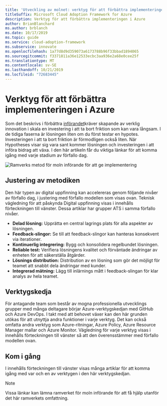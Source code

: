```yaml
---
title: 'Utveckling av molnet: verktyg för att förbättra implementeringen i Azure'
titleSuffix: Microsoft Cloud Adoption Framework for Azure
description: Verktyg för att förbättra implementeringen i Azure
author: BrianBlanchard
ms.author: brblanch
ms.date: 10/17/2019
ms.topic: guide
ms.service: cloud-adoption-framework
ms.subservice: innovate
ms.openlocfilehash: 1a77d8d9d359073a6173788b96f33bbad1894065
ms.sourcegitcommit: f3371811a36e12533ecbc3aa936e2a68e0cee25f
ms.translationtype: MT
ms.contentlocale: sv-SE
ms.lasthandoff: 10/21/2019
ms.locfileid: "72683445"
---
```

# <a name="tools-to-empower-adoption-in-azure"></a>Verktyg för att förbättra implementeringen i Azure

Som det beskrivs i förbättra [införandet](../considerations/ci-cd.md)kräver skapande av verklig innovation i skala en investering i att ta bort friktion som kan vara långsam. I de tidiga faserna är lösningen liten om du först testar en hypotes. Investeringen i att ta bort friktion är förmodligen också liten. När Hypotheses visar sig vara sant kommer lösningen och investeringen i att införa bidrag att växa. I den här artikeln får du viktiga länkar för att komma igång med varje stadium av förfallo dag.

![Ramverks metod för moln införande för att ge implementering](../../_images/innovate/empower-adoption-maturity.png)

## <a name="alignment-to-the-methodology"></a>Justering av metodiken

Den här typen av digital uppfinning kan accelereras genom följande nivåer av förfallo dag, i justering med förfallo modellen som visas ovan. Teknisk vägledning för att påskynda Digital uppfinning visas i innehålls förteckningen till vänster. Dessa artiklar har grupper ATS i samma förfallo nivåer.

- **Delad lösning:** Upprätta en central lagrings plats för alla aspekter av lösningen.
- **Feedback-slingor:** Se till att feedback-slingor kan hanteras konsekvent via iterationer.
- **Kontinuerlig integrering:** Bygg och konsolidera regelbundet lösningen.
- **Reliable test:** Verifiera lösningens kvalitet och förväntade ändringar av enheten för att säkerställa åtgärder.
- **Lösnings distribution:** Distribution av en lösning som gör det möjligt för teamet att snabbt dela ändringar med kunder.
- **Integrerad mätning:** Lägg till inlärnings mått i feedback-slingan för klar analys av hela teamet.

## <a name="toolchain"></a>Verktygskedja

För antagande team som består av mogna professionella utvecklings grupper med många deltagare börjar Azure-verktygskedjan med GitHub och Azure DevOps. I takt med att behovet växer kan den här grunden utökas för att utnyttja andra funktioner i varje verktyg. Det kan också omfatta andra verktyg som Azure-ritningar, Azure Policy, Azure Resource Manager mallar och Azure Monitor. Vägledning för varje verktyg visas i innehålls förteckningen till vänster så att den överensstämmer med förfallo modellen ovan.

## <a name="get-started"></a>Kom i gång

I innehålls förteckningen till vänster visas många artiklar för att komma igång med var och en av verktygen i den här verktygskedjan.

> [!NOTE]
> Vissa länkar kan lämna ramverket för moln införande för att få hjälp utanför det här ramverkets omfattning.
